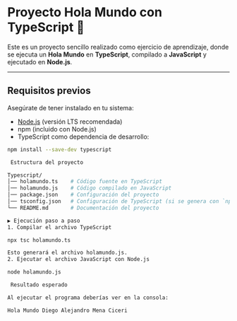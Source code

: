 # Proyecto Hola Mundo con TypeScript 🚀

Este es un proyecto sencillo realizado como ejercicio de aprendizaje, donde se ejecuta un **Hola Mundo** en **TypeScript**, compilado a **JavaScript** y ejecutado en **Node.js**.

---

##  Requisitos previos
Asegúrate de tener instalado en tu sistema:

- [Node.js](https://nodejs.org/) (versión LTS recomendada)
- npm (incluido con Node.js)
- TypeScript como dependencia de desarrollo:

```bash
npm install --save-dev typescript

 Estructura del proyecto

Typescript/
│── holamundo.ts    # Código fuente en TypeScript
│── holamundo.js    # Código compilado en JavaScript
│── package.json    # Configuración del proyecto
│── tsconfig.json   # Configuración de TypeScript (si se genera con `npx tsc --init`, o  nvm que sería más estable)
└── README.md       # Documentación del proyecto

▶ Ejecución paso a paso
1. Compilar el archivo TypeScript

npx tsc holamundo.ts

Esto generará el archivo holamundo.js.
2. Ejecutar el archivo JavaScript con Node.js 

node holamundo.js

 Resultado esperado

Al ejecutar el programa deberías ver en la consola:

Hola Mundo Diego Alejandro Mena Ciceri
